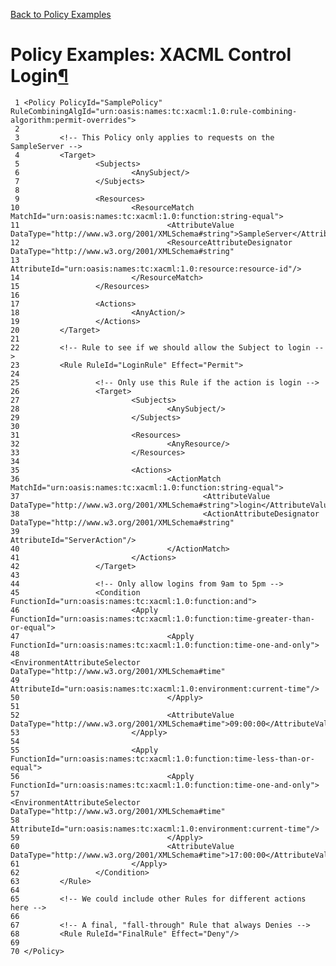 [Back to Policy Examples](Back%20to%20Policy%20Examples.html)

Policy Examples: XACML Control Login[¶](#Policy-Examples-XACML-Control-Login)
=============================================================================

     1 <Policy PolicyId="SamplePolicy" RuleCombiningAlgId="urn:oasis:names:tc:xacml:1.0:rule-combining-algorithm:permit-overrides">
     2 
     3         <!-- This Policy only applies to requests on the SampleServer -->
     4         <Target>
     5                 <Subjects>
     6                         <AnySubject/>
     7                 </Subjects>
     8 
     9                 <Resources>
    10                         <ResourceMatch MatchId="urn:oasis:names:tc:xacml:1.0:function:string-equal">
    11                                 <AttributeValue DataType="http://www.w3.org/2001/XMLSchema#string">SampleServer</AttributeValue>
    12                                 <ResourceAttributeDesignator DataType="http://www.w3.org/2001/XMLSchema#string" 
    13                                                              AttributeId="urn:oasis:names:tc:xacml:1.0:resource:resource-id"/>
    14                         </ResourceMatch>
    15                 </Resources>
    16 
    17                 <Actions>
    18                         <AnyAction/>
    19                 </Actions>
    20         </Target>
    21 
    22         <!-- Rule to see if we should allow the Subject to login -->
    23         <Rule RuleId="LoginRule" Effect="Permit">
    24 
    25                 <!-- Only use this Rule if the action is login -->
    26                 <Target>
    27                         <Subjects>
    28                                 <AnySubject/>
    29                         </Subjects>
    30 
    31                         <Resources>
    32                                 <AnyResource/>
    33                         </Resources>
    34 
    35                         <Actions>
    36                                 <ActionMatch MatchId="urn:oasis:names:tc:xacml:1.0:function:string-equal">
    37                                         <AttributeValue DataType="http://www.w3.org/2001/XMLSchema#string">login</AttributeValue>
    38                                         <ActionAttributeDesignator DataType="http://www.w3.org/2001/XMLSchema#string" 
    39                                                                    AttributeId="ServerAction"/>
    40                                 </ActionMatch>
    41                         </Actions>
    42                 </Target>
    43 
    44                 <!-- Only allow logins from 9am to 5pm -->
    45                 <Condition FunctionId="urn:oasis:names:tc:xacml:1.0:function:and">
    46                         <Apply FunctionId="urn:oasis:names:tc:xacml:1.0:function:time-greater-than-or-equal">
    47                                 <Apply FunctionId="urn:oasis:names:tc:xacml:1.0:function:time-one-and-only">
    48                                         <EnvironmentAttributeSelector DataType="http://www.w3.org/2001/XMLSchema#time" 
    49                                                                       AttributeId="urn:oasis:names:tc:xacml:1.0:environment:current-time"/>
    50                                 </Apply>
    51 
    52                                 <AttributeValue DataType="http://www.w3.org/2001/XMLSchema#time">09:00:00</AttributeValue>
    53                         </Apply>
    54 
    55                         <Apply FunctionId="urn:oasis:names:tc:xacml:1.0:function:time-less-than-or-equal">
    56                                 <Apply FunctionId="urn:oasis:names:tc:xacml:1.0:function:time-one-and-only">
    57                                         <EnvironmentAttributeSelector DataType="http://www.w3.org/2001/XMLSchema#time" 
    58                                                                       AttributeId="urn:oasis:names:tc:xacml:1.0:environment:current-time"/>
    59                                 </Apply>
    60                                 <AttributeValue DataType="http://www.w3.org/2001/XMLSchema#time">17:00:00</AttributeValue>
    61                         </Apply>
    62                 </Condition>
    63         </Rule>
    64 
    65         <!-- We could include other Rules for different actions here -->
    66 
    67         <!-- A final, "fall-through" Rule that always Denies -->
    68         <Rule RuleId="FinalRule" Effect="Deny"/>
    69 
    70 </Policy>
